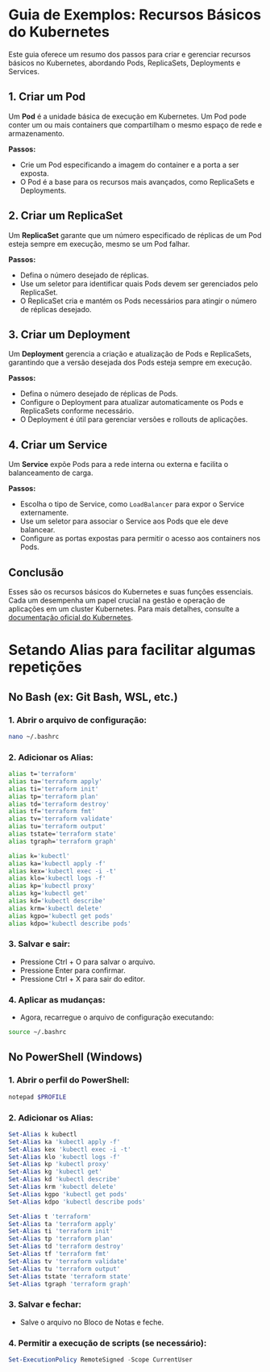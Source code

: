 # Guia de Exemplos: Recursos Básicos do Kubernetes

Este guia oferece um resumo dos passos para criar e gerenciar recursos básicos no Kubernetes, abordando Pods, ReplicaSets, Deployments e Services.

## 1. Criar um Pod

Um **Pod** é a unidade básica de execução em Kubernetes. Um Pod pode conter um ou mais containers que compartilham o mesmo espaço de rede e armazenamento. 

**Passos:**
- Crie um Pod especificando a imagem do container e a porta a ser exposta.
- O Pod é a base para os recursos mais avançados, como ReplicaSets e Deployments.

## 2. Criar um ReplicaSet

Um **ReplicaSet** garante que um número especificado de réplicas de um Pod esteja sempre em execução, mesmo se um Pod falhar.

**Passos:**
- Defina o número desejado de réplicas.
- Use um seletor para identificar quais Pods devem ser gerenciados pelo ReplicaSet.
- O ReplicaSet cria e mantém os Pods necessários para atingir o número de réplicas desejado.

## 3. Criar um Deployment

Um **Deployment** gerencia a criação e atualização de Pods e ReplicaSets, garantindo que a versão desejada dos Pods esteja sempre em execução.

**Passos:**
- Defina o número desejado de réplicas de Pods.
- Configure o Deployment para atualizar automaticamente os Pods e ReplicaSets conforme necessário.
- O Deployment é útil para gerenciar versões e rollouts de aplicações.

## 4. Criar um Service

Um **Service** expõe Pods para a rede interna ou externa e facilita o balanceamento de carga.

**Passos:**
- Escolha o tipo de Service, como `LoadBalancer` para expor o Service externamente.
- Use um seletor para associar o Service aos Pods que ele deve balancear.
- Configure as portas expostas para permitir o acesso aos containers nos Pods.

## Conclusão

Esses são os recursos básicos do Kubernetes e suas funções essenciais. Cada um desempenha um papel crucial na gestão e operação de aplicações em um cluster Kubernetes. Para mais detalhes, consulte a [documentação oficial do Kubernetes](https://kubernetes.io/docs/home/).

# Setando Alias para facilitar algumas repetições

## No Bash (ex: Git Bash, WSL, etc.)

### 1. Abrir o arquivo de configuração:
```bash
nano ~/.bashrc

```

### 2. Adicionar os Alias:
```bash
alias t='terraform'
alias ta='terraform apply'
alias ti='terraform init'
alias tp='terraform plan'
alias td='terraform destroy'
alias tf='terraform fmt'
alias tv='terraform validate'
alias tu='terraform output'
alias tstate='terraform state'
alias tgraph='terraform graph'

alias k='kubectl'
alias ka='kubectl apply -f'
alias kex='kubectl exec -i -t'
alias klo='kubectl logs -f'
alias kp='kubectl proxy'
alias kg='kubectl get'
alias kd='kubectl describe'
alias krm='kubectl delete'
alias kgpo='kubectl get pods'
alias kdpo='kubectl describe pods'
```

### 3. Salvar e sair:
- Pressione Ctrl + O para salvar o arquivo.
- Pressione Enter para confirmar.
- Pressione Ctrl + X para sair do editor.

### 4. Aplicar as mudanças:
- Agora, recarregue o arquivo de configuração executando:
```bash
source ~/.bashrc
```


## No PowerShell (Windows)
### 1. Abrir o perfil do PowerShell:

```PowerShell 
notepad $PROFILE
```

### 2. Adicionar os Alias:
```PowerShell 
Set-Alias k kubectl
Set-Alias ka 'kubectl apply -f'
Set-Alias kex 'kubectl exec -i -t'
Set-Alias klo 'kubectl logs -f'
Set-Alias kp 'kubectl proxy'
Set-Alias kg 'kubectl get'
Set-Alias kd 'kubectl describe'
Set-Alias krm 'kubectl delete'
Set-Alias kgpo 'kubectl get pods'
Set-Alias kdpo 'kubectl describe pods'

Set-Alias t 'terraform'
Set-Alias ta 'terraform apply'
Set-Alias ti 'terraform init'
Set-Alias tp 'terraform plan'
Set-Alias td 'terraform destroy'
Set-Alias tf 'terraform fmt'
Set-Alias tv 'terraform validate'
Set-Alias tu 'terraform output'
Set-Alias tstate 'terraform state'
Set-Alias tgraph 'terraform graph'

```
### 3. Salvar e fechar:
- Salve o arquivo no Bloco de Notas e feche.

### 4. Permitir a execução de scripts (se necessário):
```PowerShell 
Set-ExecutionPolicy RemoteSigned -Scope CurrentUser

```